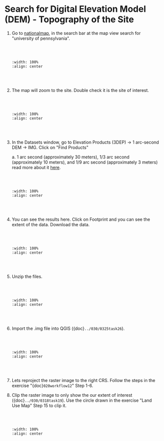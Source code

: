 # Search for Digital Elevation Model (DEM) - Topography of the Site

1. Go to <a href="https://viewer.nationalmap.gov/basic/" target="_blank">nationalmap</a>, in the search bar at the map view search for "university of pennsylvania".

    <br/><br/>
    ```{image} ../../_static/020workflow17/img1.png
    :width: 100%
    :align: center
    ```
    <br/><br/>

2. The map will zoom to the site. Double check it is the site of interest.

    <br/><br/>
    ```{image} ../../_static/020workflow17/img2.png
    :width: 100%
    :align: center
    ```
    <br/><br/>

3. In the Datasets window, go to Elevation Products (3DEP) -> 1 arc-second DEM -> IMG. Click on "Find Products"

    a. 1 arc second (approximately 30 meters), 1/3 arc second (approximately 10 meters), and 1/9 arc second (approximately 3 meters) read more about it <a href="https://www.e-education.psu.edu/natureofgeoinfo/book/export/html/1835" target="_blank">here</a>.

    <br/><br/>
    ```{image} ../../_static/020workflow17/img3.png
    :width: 100%
    :align: center
    ```
    <br/><br/>

4. You can see the results here. Click on Footprint and you can see the extent of the data. Download the data.

    <br/><br/>
    ```{image} ../../_static/020workflow17/img4.png
    :width: 100%
    :align: center
    ```
    <br/><br/>

5. Unzip the files.

    <br/><br/>
    ```{image} ../../_static/020workflow17/img5.png
    :width: 100%
    :align: center
    ```
    <br/><br/>

6. Import the .img file into QGIS ({doc}`../030/0325task26`).

    <br/><br/>
    ```{image} ../../_static/020workflow17/img6.png
    :width: 100%
    :align: center
    ```
    <br/><br/>

7. Lets reproject the raster image to the right CRS. Follow the steps in the exercise "{doc}`020workflow12`" Step 1-6.

8. Clip the raster image to only show the our extent of interest ({doc}`../030/0318task19`). Use the circle drawn in the exercise "Land Use Map" Step 15 to clip it.

    <br/><br/>
    ```{image} ../../_static/020workflow17/img7.png
    :width: 100%
    :align: center
    ```
    <br/><br/>
